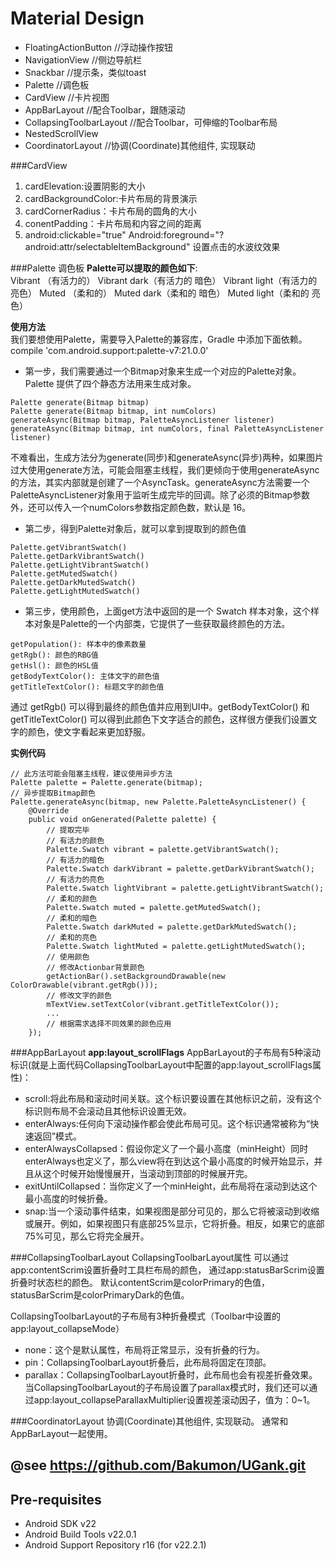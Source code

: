 Material Design
=====================================
- FloatingActionButton //浮动操作按钮
- NavigationView //侧边导航栏
- Snackbar //提示条，类似toast
- Palette //调色板
- CardView //卡片视图
- AppBarLayout //配合Toolbar，跟随滚动
- CollapsingToolbarLayout //配合Toolbar，可伸缩的Toolbar布局
- NestedScrollView
- CoordinatorLayout //协调(Coordinate)其他组件, 实现联动

###CardView
1. cardElevation:设置阴影的大小
2. cardBackgroundColor:卡片布局的背景演示
3. cardCornerRadius：卡片布局的圆角的大小
4. conentPadding：卡片布局和内容之间的距离
5. android:clickable="true"
Android:foreground="?android:attr/selectableItemBackground"
设置点击的水波纹效果

###Palette 调色板
**Palette可以提取的颜色如下**:   
Vibrant （有活力的）
Vibrant dark（有活力的 暗色）
Vibrant light（有活力的 亮色）
Muted （柔和的）
Muted dark（柔和的 暗色）
Muted light（柔和的 亮色）

**使用方法**  
我们要想使用Palette，需要导入Palette的兼容库，Gradle 中添加下面依赖。
compile 'com.android.support:palette-v7:21.0.0'
* 第一步，我们需要通过一个Bitmap对象来生成一个对应的Palette对象。 Palette 提供了四个静态方法用来生成对象。
```
Palette generate(Bitmap bitmap)
Palette generate(Bitmap bitmap, int numColors)
generateAsync(Bitmap bitmap, PaletteAsyncListener listener)
generateAsync(Bitmap bitmap, int numColors, final PaletteAsyncListener listener)
```
不难看出，生成方法分为generate(同步)和generateAsync(异步)两种，如果图片过大使用generate方法，可能会阻塞主线程，我们更倾向于使用generateAsync的方法，其实内部就是创建了一个AsyncTask。generateAsync方法需要一个PaletteAsyncListener对象用于监听生成完毕的回调。除了必须的Bitmap参数外，还可以传入一个numColors参数指定颜色数，默认是 16。
* 第二步，得到Palette对象后，就可以拿到提取到的颜色值
```
Palette.getVibrantSwatch()
Palette.getDarkVibrantSwatch()
Palette.getLightVibrantSwatch()
Palette.getMutedSwatch()
Palette.getDarkMutedSwatch()
Palette.getLightMutedSwatch()
```
* 第三步，使用颜色，上面get方法中返回的是一个 Swatch 样本对象，这个样本对象是Palette的一个内部类，它提供了一些获取最终颜色的方法。
```
getPopulation(): 样本中的像素数量
getRgb(): 颜色的RBG值
getHsl(): 颜色的HSL值
getBodyTextColor(): 主体文字的颜色值
getTitleTextColor(): 标题文字的颜色值
```
通过 getRgb() 可以得到最终的颜色值并应用到UI中。getBodyTextColor() 和 getTitleTextColor() 可以得到此颜色下文字适合的颜色，这样很方便我们设置文字的颜色，使文字看起来更加舒服。

**实例代码**
```
// 此方法可能会阻塞主线程，建议使用异步方法
Palette palette = Palette.generate(bitmap);   
// 异步提取Bitmap颜色
Palette.generateAsync(bitmap, new Palette.PaletteAsyncListener() {
    @Override
    public void onGenerated(Palette palette) {
        // 提取完毕
        // 有活力的颜色
        Palette.Swatch vibrant = palette.getVibrantSwatch();    
        // 有活力的暗色
        Palette.Swatch darkVibrant = palette.getDarkVibrantSwatch();    
        // 有活力的亮色
        Palette.Swatch lightVibrant = palette.getLightVibrantSwatch();    
        // 柔和的颜色
        Palette.Swatch muted = palette.getMutedSwatch();    
        // 柔和的暗色
        Palette.Swatch darkMuted = palette.getDarkMutedSwatch();    
        // 柔和的亮色
        Palette.Swatch lightMuted = palette.getLightMutedSwatch();
        // 使用颜色
        // 修改Actionbar背景颜色
        getActionBar().setBackgroundDrawable(new ColorDrawable(vibrant.getRgb()));
        // 修改文字的颜色
        mTextView.setTextColor(vibrant.getTitleTextColor());
        ...
        // 根据需求选择不同效果的颜色应用
    });
```
###AppBarLayout
**app:layout_scrollFlags**
AppBarLayout的子布局有5种滚动标识(就是上面代码CollapsingToolbarLayout中配置的app:layout_scrollFlags属性)：
* scroll:将此布局和滚动时间关联。这个标识要设置在其他标识之前，没有这个标识则布局不会滚动且其他标识设置无效。
* enterAlways:任何向下滚动操作都会使此布局可见。这个标识通常被称为“快速返回”模式。
* enterAlwaysCollapsed：假设你定义了一个最小高度（minHeight）同时enterAlways也定义了，那么view将在到达这个最小高度的时候开始显示，并且从这个时候开始慢慢展开，当滚动到顶部的时候展开完。
* exitUntilCollapsed：当你定义了一个minHeight，此布局将在滚动到达这个最小高度的时候折叠。
* snap:当一个滚动事件结束，如果视图是部分可见的，那么它将被滚动到收缩或展开。例如，如果视图只有底部25%显示，它将折叠。相反，如果它的底部75%可见，那么它将完全展开。

###CollapsingToolbarLayout
CollapsingToolbarLayout属性
可以通过app:contentScrim设置折叠时工具栏布局的颜色，
通过app:statusBarScrim设置折叠时状态栏的颜色。
默认contentScrim是colorPrimary的色值，
statusBarScrim是colorPrimaryDark的色值。

CollapsingToolbarLayout的子布局有3种折叠模式（Toolbar中设置的app:layout_collapseMode）
* none：这个是默认属性，布局将正常显示，没有折叠的行为。
* pin：CollapsingToolbarLayout折叠后，此布局将固定在顶部。
* parallax：CollapsingToolbarLayout折叠时，此布局也会有视差折叠效果。
当CollapsingToolbarLayout的子布局设置了parallax模式时，我们还可以通过app:layout_collapseParallaxMultiplier设置视差滚动因子，值为：0~1。

###CoordinatorLayout
协调(Coordinate)其他组件, 实现联动。
通常和AppBarLayout一起使用。



@see  https://github.com/Bakumon/UGank.git
------------------------------------------



Pre-requisites
--------------
    
- Android SDK v22
- Android Build Tools v22.0.1
- Android Support Repository r16 (for v22.2.1)
